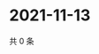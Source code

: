 # 2021-11-13

共 0 条

<!-- BEGIN WEIBO -->
<!-- 最后更新时间 Sat Nov 13 2021 11:15:18 GMT+0800 (China Standard Time) -->

<!-- END WEIBO -->
